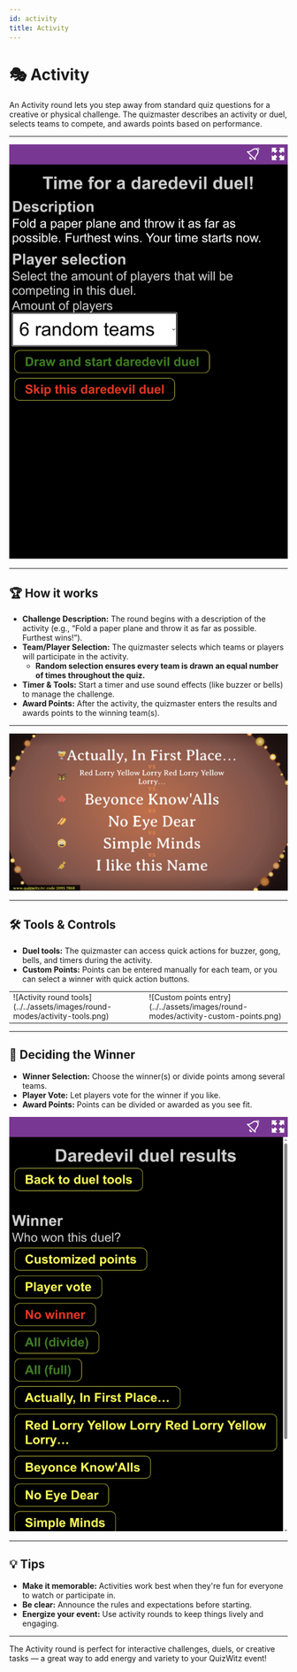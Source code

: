 ```yaml
---
id: activity
title: Activity
---
```


# 🎭 Activity

An Activity round lets you step away from standard quiz questions for a creative or physical challenge. The quizmaster describes an activity or duel, selects teams to compete, and awards points based on performance.

---

![Team selection for Activity round](../../assets/images/round-modes/activity-team-selection.png)

---

## 🏆 How it works

- **Challenge Description:** The round begins with a description of the activity (e.g., “Fold a paper plane and throw it as far as possible. Furthest wins!”).
- **Team/Player Selection:** The quizmaster selects which teams or players will participate in the activity.
  - **Random selection ensures every team is drawn an equal number of times throughout the quiz.**
- **Timer & Tools:** Start a timer and use sound effects (like buzzer or bells) to manage the challenge.
- **Award Points:** After the activity, the quizmaster enters the results and awards points to the winning team(s).

---

![Main screen for Activity round](../../assets/images/round-modes/activity-main-screen.png)

---

## 🛠️ Tools & Controls

- **Duel tools:** The quizmaster can access quick actions for buzzer, gong, bells, and timers during the activity.
- **Custom Points:** Points can be entered manually for each team, or you can select a winner with quick action buttons.

<table>
  <tr>
    <td markdown>
      ![Activity round tools](../../assets/images/round-modes/activity-tools.png)
    </td>
    <td markdown>
      ![Custom points entry](../../assets/images/round-modes/activity-custom-points.png)
    </td>
  </tr>
</table>

---

## 🏅 Deciding the Winner

- **Winner Selection:** Choose the winner(s) or divide points among several teams.
- **Player Vote:** Let players vote for the winner if you like.
- **Award Points:** Points can be divided or awarded as you see fit.

![Winner selection screen](../../assets/images/round-modes/activity-winner-selection.png)

---

## 💡 Tips

- **Make it memorable:** Activities work best when they're fun for everyone to watch or participate in.
- **Be clear:** Announce the rules and expectations before starting.
- **Energize your event:** Use activity rounds to keep things lively and engaging.

---

The Activity round is perfect for interactive challenges, duels, or creative tasks — a great way to add energy and variety to your QuizWitz event!
